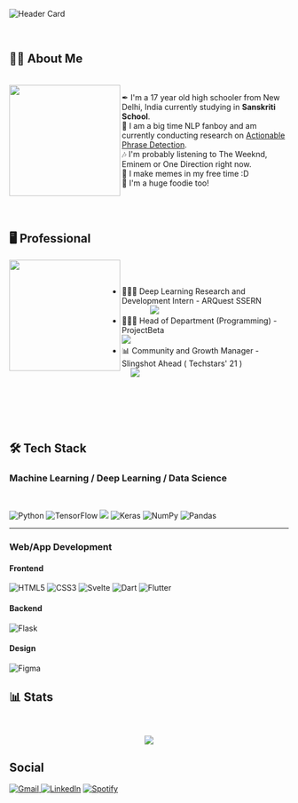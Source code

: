 <!-- Beginning -->


<!-- Header Card -->
![Header Card](https://user-images.githubusercontent.com/59497243/136092461-0e085f7c-ee75-4622-8c5a-5abb4a7f7411.png)

<!-- Blank Space -->
</br>


<!-- About Me Header -->

## 👨‍💻 About Me 


<!-- Blank Space -->
</br>


<!-- Octocat -->
<img align ="left" src = "https://user-images.githubusercontent.com/59497243/133923539-64ed8ef3-e392-4f50-8773-325e68b91f21.png" width = auto height = 200 > 


<!-- Blank Space -->



<!-- About Me text -->

<ul style="list-style-type:none;">
  <li >
    ✒ I'm a 17 year old high schooler from New Delhi, India currently studying in <b>Sanskriti School</b>. 
  </li>
  <li>
   🤖 I am a big time NLP fanboy and am currently conducting research on <a href="https://arxiv.org/abs/2210.16841">Actionable Phrase Detection</a>.
  </li>
  <li>
    🎶 I'm probably listening to The Weeknd, Eminem or One Direction right now.
  </li>
  <li>
   🐶 I make memes in my free time :D
  </li>
  <li>
  🍔 I'm a huge foodie too!
  </li>
</ul>

<!-- Blank Space -->
</br>
</br>



<!-- Professional -->

## 🖥 Professional

<!-- Octocat - Work -->
<img align ="left" src = "https://user-images.githubusercontent.com/59497243/133924859-91cd368f-07d9-4292-88d3-46c411bb54ff.png" width = auto height = 200 > 

</br>
</br>

<ul>
  <li>
    👨🏻‍💼 Deep Learning Research and Development Intern  -  ARQuest SSERN   &nbsp &nbsp &nbsp &nbsp  &nbsp &nbsp &nbsp &nbsp &nbsp &nbsp &nbsp &nbsp  &nbsp<img src = "https://img.shields.io/badge/Status-Ended-brightgreen">
  </li>
  <li>
    👨🏻‍💻 Head of Department (Programming) - ProjectBeta  &nbsp &nbsp &nbsp &nbsp &nbsp &nbsp &nbsp &nbsp &nbsp &nbsp &nbsp &nbsp &nbsp &nbsp &nbsp &nbsp &nbsp &nbsp &nbsp &nbsp &nbsp &nbsp &nbsp &nbsp &nbsp &nbsp <img src = "https://img.shields.io/badge/Status-Ongoing-orange">
  </li>
  <li>
    📊 Community and Growth Manager - Slingshot Ahead ( Techstars' 21 ) &nbsp &nbsp &nbsp &nbsp &nbsp &nbsp &nbsp &nbsp &nbsp &nbsp &nbsp &nbsp <img src = "https://img.shields.io/badge/Status-Ended-brightgreen">
  </li>
</ul>


<!-- Blank Space -->
</br>
</br>
</br>
</br>

    
<!-- Tech Stack-->

## 🛠 Tech Stack


### Machine Learning / Deep Learning / Data Science

</br>

<img alt="Python" src="https://img.shields.io/badge/python-%2314354C.svg?style=for-the-badge&logo=python&logoColor=white"/> <img alt="TensorFlow" src="https://img.shields.io/badge/TensorFlow-%23FF6F00.svg?style=for-the-badge&logo=TensorFlow&logoColor=white" /> <img src = "https://img.shields.io/badge/scikit--learn-%23F7931E.svg?style=for-the-badge&logo=scikit-learn&logoColor=white"> ![Keras](https://img.shields.io/badge/Keras-%23D00000.svg?style=for-the-badge&logo=Keras&logoColor=white) ![NumPy](https://img.shields.io/badge/numpy-%23013243.svg?style=for-the-badge&logo=numpy&logoColor=white) ![Pandas](https://img.shields.io/badge/pandas-%23150458.svg?style=for-the-badge&logo=pandas&logoColor=white)


<hr>

### Web/App Development

#### Frontend



<img alt="HTML5" src="https://img.shields.io/badge/html5-%23E34F26.svg?style=for-the-badge&logo=html5&logoColor=white"/> <img alt="CSS3" src="https://img.shields.io/badge/css3-%231572B6.svg?style=for-the-badge&logo=css3&logoColor=white"/> <!--![JavaScript](https://img.shields.io/badge/javascript-%23323330.svg?style=for-the-badge&logo=javascript&logoColor=%23F7DF1E)--> ![Svelte](https://img.shields.io/badge/svelte-%23f1413d.svg?style=for-the-badge&logo=svelte&logoColor=white) ![Dart](https://img.shields.io/badge/Dart-0175C2?style=for-the-badge&logo=dart&logoColor=white) ![Flutter](https://img.shields.io/badge/Flutter-02569B?style=for-the-badge&logo=flutter&logoColor=white)

#### Backend

</hr>

![Flask](https://img.shields.io/badge/flask-%23000.svg?style=for-the-badge&logo=flask&logoColor=white) <!--![Firebase](https://img.shields.io/badge/firebase-ffca28?style=for-the-badge&logo=firebase&logoColor=black)-->

#### Design

<img alt="Figma" src="https://img.shields.io/badge/figma-%23F24E1E.svg?style=for-the-badge&logo=figma&logoColor=white"/>

</hr>



<br>

## 📊 Stats

<br>

<p align = "center">
  <img  src = "https://github-readme-stats.vercel.app/api?username=AlphaLaser" > 
</p>

## Social 

<a href = "mailto: aditmagotra@gmail.com"> <img alt="Gmail" src="https://img.shields.io/badge/Gmail-D14836?style=for-the-badge&logo=gmail&logoColor=white" />
 </a>               <a href = "https://www.linkedin.com/in/adit-magotra-4854911ab/"><img alt="LinkedIn" src="https://img.shields.io/badge/linkedin-%230077B5.svg?style=for-the-badge&logo=linkedin&logoColor=white"/></a>
</a>    <a href = "https://open.spotify.com/playlist/29BzvZ9FSKbp9IypUxJ6fi?si=a0a465601e12463b"><img alt="Spotify" src="https://img.shields.io/badge/Spotify-1ED760?style=for-the-badge&logo=spotify&logoColor=white" />
</a>





<!-- Waitlist

<img alt="Figma" src="https://img.shields.io/badge/figma-%23F24E1E.svg?style=for-the-badge&logo=figma&logoColor=white"/>
<img alt="Flutter" src="https://img.shields.io/badge/Flutter-%2302569B.svg?style=for-the-badge&logo=Flutter&logoColor=white" /> <img alt="Firebase" src="https://img.shields.io/badge/firebase-%23039BE5.svg?style=for-the-badge&logo=firebase"/>  -->
